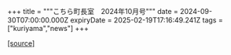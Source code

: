 +++
title = """こちら町長室　2024年10月号"""
date = 2024-09-30T07:00:00.000Z
expiryDate = 2025-02-19T17:16:49.241Z
tags = ["kuriyama","news"]
+++


[[source]](https://www.town.kuriyama.hokkaido.jp/site/mayor/28931.html)
